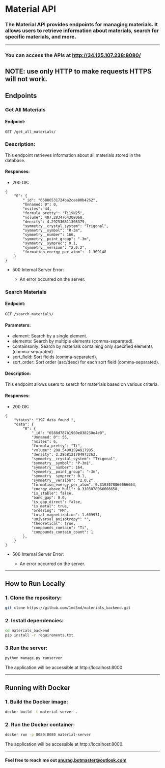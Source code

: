 # Material API
### The Material API provides endpoints for managing materials. It allows users to retrieve information about materials, search for specific materials, and more.
---
### You can access the APIs at http://34.125.107.238:8080/ 
## NOTE: use only HTTP to make requests HTTPS will not work.


## Endpoints
### Get All Materials
#### Endpoint:
```
GET /get_all_materials/
```
### Description:
This endpoint retrieves information about all materials stored in the database.

#### Responses:
- 200 OK:
```
{
    "0": {
        "_id": "65886531724ba2cee80b4262",
        "Unnamed: 0": 0,
        "nsites": 44,
        "formula_pretty": "Ti19N25",
        "volume": 487.2834764308068,
        "density": 4.292536811308379,
        "symmetry__crystal_system": "Trigonal",
        "symmetry__symbol": "R-3m",
        "symmetry__number": 166,
        "symmetry__point_group": "-3m",
        "symmetry__symprec": 0.1,
        "symmetry__version": "2.0.2",
        "formation_energy_per_atom": -1.309148
    }
}
```
- 500 Internal Server Error:

    - An error occurred on the server.

### Search Materials
#### Endpoint:
```
GET /search_materials/
```

#### Parameters:
- element: Search by a single element.
- elements: Search by multiple elements (comma-separated).
- containsonly: Search by materials containing only specified elements (comma-separated).
- sort_field: Sort fields (comma-separated).
- sort_order: Sort order (asc/desc) for each sort field (comma-separated).

#### Description:
This endpoint allows users to search for materials based on various criteria.

#### Responses:
- 200 OK:
```
{
    "status": "197 data found.",
    "data": {
        "0": {
            "_id": "6588d787b1960e838230e4e0",
            "Unnamed: 0": 55,
            "nsites": 6,
            "formula_pretty": "Ti",
            "volume": 208.54801594917905,
            "density": 2.2868121704973263,
            "symmetry__crystal_system": "Trigonal",
            "symmetry__symbol": "P-3m1",
            "symmetry__number": 164,
            "symmetry__point_group": "-3m",
            "symmetry__symprec": 0.1,
            "symmetry__version": "2.0.2",
            "formation_energy_per_atom": 0.3103078066666664,
            "energy_above_hull": 0.3103078066666658,
            "is_stable": false,
            "band_gap": 0.0,
            "is_gap_direct": false,
            "is_metal": true,
            "ordering": "FM",
            "total_magnetization": 1.609971,
            "universal_anisotropy": "",
            "theoretical": true,
            "compounds_contain": "Ti",
            "compounds_contain_count": 1
        },
    }
}
```

- 500 Internal Server Error:

    - An error occurred on the server.
---
## How to Run Locally

### 1. Clone the repository:
```bash
git clone https://github.com/1md3nd/materials_backend.git
```

### 2. Install dependencies:

```bash
cd materials_backend
pip install -r requirements.txt
```
### 3.Run the server:
```bash
python manage.py runserver
```
The application will be accessible at http://localhost:8000

---

## Running with Docker
### 1. Build the Docker image:
```bash
docker build -t material-server .
```

### 2. Run the Docker container:

```bash
docker run -p 8080:8080 material-server
```
The application will be accessible at http://localhost:8000.

---

 #### Feel free to reach me out anurag.botmaster@outlook.com

